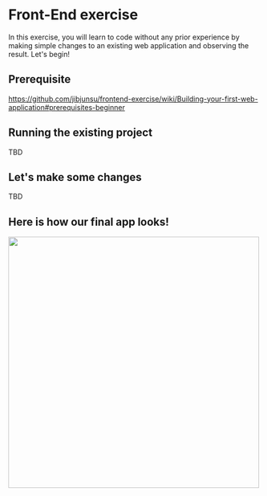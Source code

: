 # Front-End exercise

In this exercise, you will learn to code without any prior experience by making simple changes to an existing web application and observing the result. Let's begin!

## Prerequisite
https://github.com/jibjunsu/frontend-exercise/wiki/Building-your-first-web-application#prerequisites-beginner

## Running the existing project
TBD

## Let's make some changes
TBD

## Here is how our final app looks!
<img src="https://github.com/jibjunsu/frontend-exercise/blob/main/src/assets/insurance-app.PNG" width="500">

